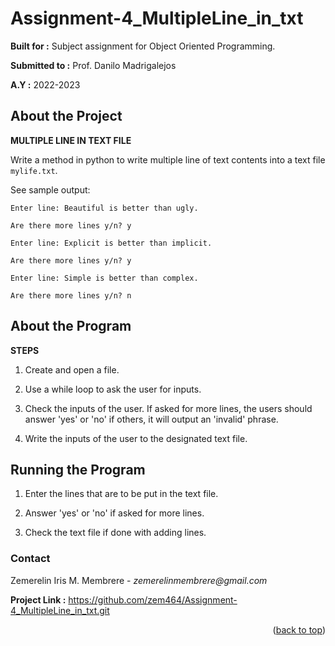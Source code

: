 # Assignment-4_MultipleLine_in_txt

**Built for :** Subject assignment for Object Oriented Programming.

  **Submitted to :** Prof. Danilo Madrigalejos 
  
  **A.Y :** 2022-2023

## About the Project
**MULTIPLE LINE IN TEXT FILE**

Write a method in python to write multiple line of text contents into a text file ``mylife.txt``. 

See sample output:

``Enter line: Beautiful is better than ugly.``

``Are there more lines y/n? y``

``Enter line: Explicit is better than implicit.``

``Are there more lines y/n? y``

``Enter line: Simple is better than complex.``

``Are there more lines y/n? n``

## About the Program
**STEPS**

1. Create and open a file.

2. Use a while loop to ask the user for inputs.

3. Check the inputs of the user. If asked for more lines, the users should answer 'yes' or 'no' if others, it will output an 'invalid' phrase.

4. Write the inputs of the user to the designated text file.

## Running the Program

1. Enter the lines that are to be put in the text file.

2. Answer 'yes' or 'no' if asked for more lines.

3. Check the text file if done with adding lines.

### Contact
Zemerelin Iris M. Membrere - _zemerelinmembrere@gmail.com_

**Project Link :** https://github.com/zem464/Assignment-4_MultipleLine_in_txt.git

<p align="right">(<a href="#readme-top">back to top</a>)</p>
